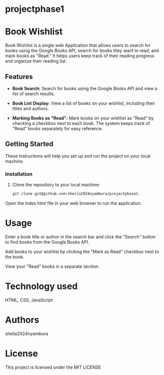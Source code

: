 # projectphase1
# Book Wishlist

Book Wishlist is a  single web Application  that allows users to search for books using the Google Books API, search for books they want to read, and mark books as "Read." It helps users keep track of their reading progress and organize their reading list.

## Features

- **Book Search:** Search for books using the Google Books API and view a list of search results.

- **Book List Display:** View a list of books on your wishlist, including their titles and authors.

- **Marking Books as "Read":** Mark books on your wishlist as "Read" by checking a checkbox next to each book. The system keeps track of "Read" books separately for easy reference.

## Getting Started

These instructions will help you set up and run the project on your local machine.

### Installation

1. Clone the repository to your local machine:

   ```bash
   git clone git@github.com:sheila2024nyambura/projectphase1.

Open the index.html file in your web browser to run the application.

# Usage
Enter a book title or author in the search bar and click the "Search" button to find books from the Google Books API.

Add books to your wishlist by clicking the "Mark as Read" checkbox next to the book.

View your "Read" books in a separate section.

# Technology used
HTML, CSS, JavaScript

# Authors
sheila2024nyambura

# License
This project is licensed under the MIT LICENSE
   
